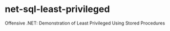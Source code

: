 # net-sql-least-privileged
Offensive .NET: Demonstration of Least Privileged Using Stored Procedures
